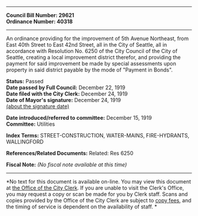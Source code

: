* * * * *  
  
**Council Bill Number: [](#h0)[](#h2)29621**   
**Ordinance Number: 40318**  
  
* * * * *  
  
An ordinance providing for the improvement of 5th Avenue Northeast, from East 40th Street to East 42nd Street, all in the City of Seattle, all in accordance with Resolution No. 6250 of the City Council of the City of Seattle, creating a local improvement district therefor, and providing the payment for said improvement be made by special assessments upon property in said district payable by the mode of "Payment in Bonds".  
  
**Status:** Passed   
**Date passed by Full Council:** December 22, 1919   
**Date filed with the City Clerk:** December 24, 1919   
**Date of Mayor's signature:** December 24, 1919   
[(about the signature date)](/~public/approvaldate.htm)   
  
  
**Date introduced/referred to committee:** December 15, 1919   
**Committee:** Utilities   
  
**Index Terms:** STREET-CONSTRUCTION, WATER-MAINS, FIRE-HYDRANTS, WALLINGFORD  
  
**References/Related Documents:** Related: Res 6250  
  
**Fiscal Note:** *(No fiscal note available at this time)*  
  
* * * * *  
  
*No text for this document is available on-line. You may view this document at [the Office of the City Clerk](http://www.seattle.gov/leg/clerk/contactUs.htm). If you are unable to visit the Clerk's Office, you may request a copy or scan be made for you by Clerk staff. Scans and copies provided by the Office of the City Clerk are subject to [copy fees](http://clerk.seattle.gov/~public/clerkfees.htm), and the timing of service is dependent on the availability of staff. *  
  
  
